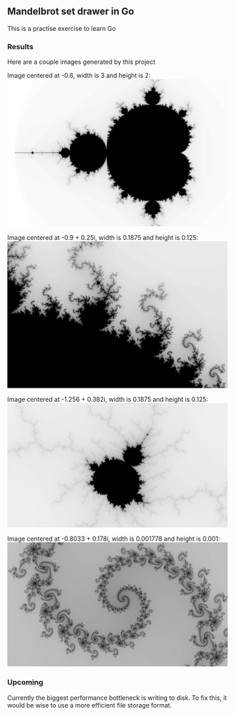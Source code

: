 ## Mandelbrot set drawer in Go
This is a practise exercise to learn Go

### Results
Here are a couple images generated by this project

Image centered at -0.6, width is 3 and height is 2:
![image](examples/full.png)

Image centered at -0.9 + 0.25i, width is 0.1875 and height is 0.125:
![image](examples/-09+025i.png)

Image centered at -1.256 + 0.382i, width is 0.1875 and height is 0.125:
![image](examples/-1256+0382i.png)

Image centered at -0.8033 + 0.178i, width is 0.001778 and height is 0.001:
![image](examples/-08033+0178i.png)

### Upcoming
Currently the biggest performance bottleneck is writing to disk. To fix this, it would be wise to use a more efficient file storage format.